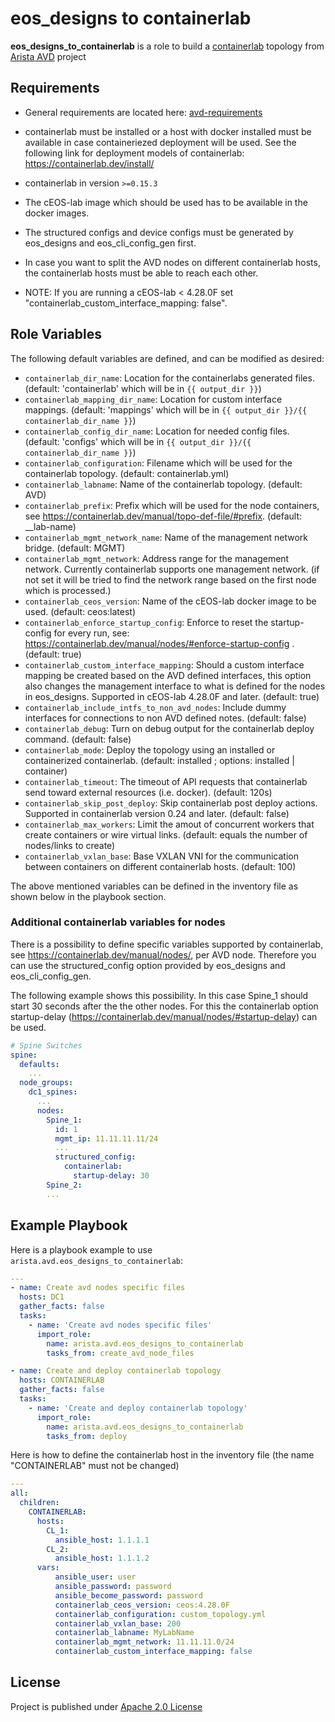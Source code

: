 # eos_designs to containerlab

**eos_designs_to_containerlab** is a role to build a [containerlab](https://containerlab.srlinux.dev/) topology from [Arista AVD](https://www.avd.sh) project

## Requirements

- General requirements are located here: [avd-requirements](../../README.md#Requirements)

- containerlab must be installed or a host with docker installed must be available in case containeriezed deployment will be used. See the following link for deployment models of containerlab: https://containerlab.dev/install/

- containerlab in version `>=0.15.3`

- The cEOS-lab image which should be used has to be available in the docker images.

- The structured configs and device configs must be generated by eos_designs and eos_cli_config_gen first.

- In case you want to split the AVD nodes on different containerlab hosts, the containerlab hosts must be able to reach each other.

- NOTE: If you are running a cEOS-lab < 4.28.0F set "containerlab_custom_interface_mapping: false".               


## Role Variables

The following default variables are defined, and can be modified as desired:

- `containerlab_dir_name`: Location for the containerlabs generated files. (default: 'containerlab' which will be in `{{ output_dir }}`)
- `containerlab_mapping_dir_name`: Location for custom interface mappings. (default: 'mappings' which will be in `{{ output_dir }}/{{ containerlab_dir_name }}`)
- `containerlab_config_dir_name`: Location for needed config files. (default: 'configs' which will be in `{{ output_dir }}/{{ containerlab_dir_name }}`)
- `containerlab_configuration`: Filename which will be used for the containerlab topology. (default: containerlab.yml)
- `containerlab_labname`: Name of the containerlab topology. (default: AVD)
- `containerlab_prefix`: Prefix which will be used for the node containers, see https://containerlab.dev/manual/topo-def-file/#prefix. (default: __lab-name)
- `containerlab_mgmt_network_name`:  Name of the management network bridge. (default: MGMT) 
- `containerlab_mgmt_network`: Address range for the management network. Currently containerlab supports one management network. (if not set it will be tried to find the network range based on the first node which is processed.)
- `containerlab_ceos_version`: Name of the cEOS-lab docker image to be used. (default: ceos:latest)
- `containerlab_enforce_startup_config`: Enforce to reset the startup-config for every run, see: https://containerlab.dev/manual/nodes/#enforce-startup-config . (default: true)
- `containerlab_custom_interface_mapping`: Should a custom interface mapping be created based on the AVD defined interfaces, this option also changes the management interface to what is defined for the nodes in eos_designs. Supported in cEOS-lab 4.28.0F and later. (default: true)
- `containerlab_include_intfs_to_non_avd_nodes`: Include dummy interfaces for connections to non AVD defined notes. (default: false)
- `containerlab_debug`: Turn on debug output for the containerlab deploy command. (default: false)
- `containerlab_mode`: Deploy the topology using an installed or containerized containerlab. (default: installed ; options: installed | container)
- `containerlab_timeout`: The timeout of API requests that containerlab send toward external resources (i.e. docker). (default: 120s)
- `containerlab_skip_post_deploy`: Skip containerlab post deploy actions. Supported in containerlab version 0.24 and later. (default: false)
- `containerlab_max_workers`: Limit the amout of concurrent workers that create containers or wire virtual links. (default: equals the number of nodes/links to create)
- `containerlab_vxlan_base`: Base VXLAN VNI for the communication between containers on different containerlab hosts. (default: 100)

The above mentioned variables can be defined in the inventory file as shown below in the playbook section.


### Additional containerlab variables for nodes
There is a possibility to define specific variables supported by containerlab, see https://containerlab.dev/manual/nodes/, per AVD node. Therefore you can use the structured_config option provided by eos_designs and eos_cli_config_gen. 

The following example shows this possibility. In this case Spine_1 should start 30 seconds after the the other nodes. For this the containerlab option startup-delay (https://containerlab.dev/manual/nodes/#startup-delay) can be used.

```yaml
# Spine Switches
spine:
  defaults:
    ...
  node_groups:
    dc1_spines:
      ...
      nodes:
        Spine_1:
          id: 1
          mgmt_ip: 11.11.11.11/24
          ...
          structured_config:
            containerlab:
              startup-delay: 30
        Spine_2:
        ...
```


## Example Playbook

Here is a playbook example to use `arista.avd.eos_designs_to_containerlab`:

```yaml
---
- name: Create avd nodes specific files
  hosts: DC1
  gather_facts: false
  tasks:
    - name: 'Create avd nodes specific files'
      import_role:
        name: arista.avd.eos_designs_to_containerlab
        tasks_from: create_avd_node_files

- name: Create and deploy containerlab topology 
  hosts: CONTAINERLAB
  gather_facts: false
  tasks:
    - name: 'Create and deploy containerlab topology'
      import_role:
        name: arista.avd.eos_designs_to_containerlab
        tasks_from: deploy

```

Here is how to define the containerlab host in the inventory file (the name "CONTAINERLAB" must not be changed)

```yaml
---
all:
  children:
    CONTAINERLAB:
      hosts:
        CL_1:
          ansible_host: 1.1.1.1
        CL_2:
          ansible_host: 1.1.1.2
      vars:
          ansible_user: user
          ansible_password: password
          ansible_become_password: password
          containerlab_ceos_version: ceos:4.28.0F
          containerlab_configuration: custom_topology.yml
          containerlab_vxlan_base: 200
          containerlab_labname: MyLabName
          containerlab_mgmt_network: 11.11.11.0/24
          containerlab_custom_interface_mapping: false                  # should be set to false if you are running a cEOS-lab < 4.28.0F
```  

## License

Project is published under [Apache 2.0 License](../../LICENSE)
